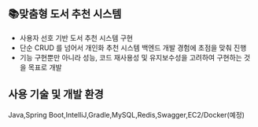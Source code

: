 ## 📚맞춤형 도서 추천 시스템
- 사용자 선호 기반 도서 추천 시스템 구현
- 단순 CRUD 를 넘어서 개인화 추천 시스템 백엔드 개발 경험에 초점을 맞춰 진행
- 기능 구현뿐만 아니라 성능, 코드 재사용성 및 유지보수성을 고려하여 구현하는 것을 목표로 개발

## 사용 기술 및 개발 환경
Java,Spring Boot,IntelliJ,Gradle,MySQL,Redis,Swagger,EC2/Docker(예정)

